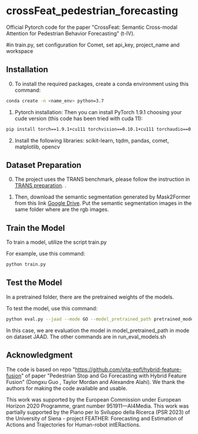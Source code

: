 # crossFeat_pedestrian_forecasting
Official Pytorch code for the paper "CrossFeat: Semantic Cross-modal Attention for Pedestrian Behavior Forecasting" (t-IV).

#in train.py, set configuration for Comet,  set api_key, project_name and workspace


## Installation
0. To install the required packages, create a conda environment using this command: 
```bash
conda create -n <name_env> python=3.7
```

1. Pytorch installation:
Then you can install PyTorch 1.9.1 choosing your cude version (this code has been tried with cuda 11):
```bash
pip install torch==1.9.1+cu111 torchvision==0.10.1+cu111 torchaudio==0.9.1 -f https://download.pytorch.org/whl/torch_stable.html
```

2. Install the following libraries: scikit-learn, tqdm, pandas, comet, matplotlib, opencv

## Dataset Preparation
0. The project uses the TRANS benchmark, please follow the instruction in <a id='google TRANS'>[TRANS preparation](https://github.com/vita-epfl/pedestrian-transition-dataset)</a>. .

1. Then, download the semantic segmentation generated by Mask2Former from this link <a id='google drive'>[Google Drive](https://drive.google.com/drive/folders/1mpXyRNov-Cw56Ewb5yHMu6Q4BPcY275a?usp=sharing)</a>.
Put the semantic segmentation images in the same folder where are the rgb images.

## Train the Model
To train a model, utilize the script train.py

For example, use this command:
```bash
python train.py
```

## Test the Model
In a pretrained folder, there are the pretrained weights of the models.

To test the model, use this command:
```bash
python eval.py --jaad --mode GO --model_pretrained_path pretrained_models/jaad_go.pt
```

In this case, we are evaluation the model in model_pretrained_path in mode on dataset JAAD.
The other commands are in run_eval_models.sh


## Acknowledgment
The code is based on repo "https://github.com/vita-epfl/hybrid-feature-fusion" of paper "Pedestrian Stop and Go Forecasting with Hybrid Feature Fusion" (Dongxu Guo , Taylor Mordan and Alexandre Alahi). 
We thank the authors for making the code available and usable.

This work was supported by the European Commission under European Horizon 2020 Programme, grant number 951911—AI4Media. This work was partially supported by the Piano per lo Sviluppo della Ricerca (PSR 2023) of the University of Siena - project FEATHER: Forecasting and Estimation of Actions and Trajectories for Human-robot intERactions.
